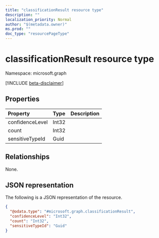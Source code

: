 ```yaml
---
title: "classificationResult resource type"
description: ""
localization_priority: Normal
author: "$(metadata.owner)"
ms.prod: ""
doc_type: "resourcePageType"
---
```


# classificationResult resource type

Namespace: microsoft.graph

[!INCLUDE [beta-disclaimer](../../includes/beta-disclaimer.md)]

## Properties

| Property        | Type  | Description |
| :-------------- | :---- | :---------- |
| confidenceLevel | Int32 |             |
| count           | Int32 |             |
| sensitiveTypeId | Guid  |             |

## Relationships

None.

## JSON representation

The following is a JSON representation of the resource.

<!-- {
  "blockType": "resource",
  "@odata.type": "microsoft.graph.classificationResult",
}
-->

```json
{
  "@odata.type": "#microsoft.graph.classificationResult",
  "confidenceLevel": "Int32",
  "count": "Int32",
  "sensitiveTypeId": "Guid"
}
```
